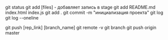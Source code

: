 git status
git add [files] - добавляет запись в stage
git add README.md index.html index.js
git add .
git commit -m "инициализация проекта"
git log
git log --oneline

git push [rep_link] [branch_name]
git remote -v
git branch
git push origin master